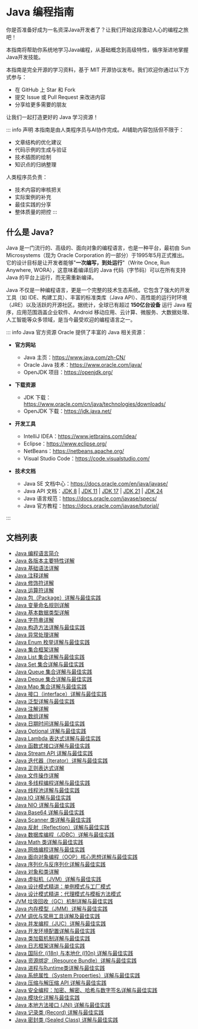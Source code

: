 # Java 编程指南

你是否准备好成为一名资深Java开发者了？让我们开始这段激动人心的编程之旅吧！

本指南将帮助你系统地学习Java编程，从基础概念到高级特性，循序渐进地掌握Java开发技能。

本指南是完全开源的学习资料，基于 MIT 开源协议发布。我们欢迎你通过以下方式参与：

- 在 GitHub 上 Star 和 Fork
- 提交 Issue 或 Pull Request 来改进内容
- 分享给更多需要的朋友

让我们一起打造更好的 Java 学习资源！

::: info 声明
本指南是由人类程序员与AI协作完成。AI辅助内容包括但不限于：

- 文章结构的优化建议
- 代码示例的生成与验证
- 技术插图的绘制
- 知识点的归纳整理

人类程序员负责：

- 技术内容的审核把关
- 实际案例的补充
- 最佳实践的分享
- 整体质量的把控
  :::

## 什么是 Java?

Java 是一门流行的、高级的、面向对象的编程语言，也是一种平台，最初由 Sun Microsystems（现为 Oracle Corporation 的一部分）于1995年5月正式推出。它的设计目标是让开发者能够"**一次编写，到处运行**"（Write Once, Run Anywhere, WORA），这意味着编译后的 Java 代码（字节码）可以在所有支持 Java 的平台上运行，而无需重新编译。

Java 不仅是一种编程语言，更是一个完整的技术生态系统。它包含了强大的开发工具（如 IDE、构建工具）、丰富的标准类库（Java API）、高性能的运行时环境（JRE）以及活跃的开源社区。据统计，全球已有超过 **150亿台设备** 运行 Java 程序，应用范围涵盖企业软件、Android 移动应用、云计算、微服务、大数据处理、人工智能等众多领域，是当今最受欢迎的编程语言之一。

::: info Java 官方资源
Oracle 提供了丰富的 Java 相关资源：

- **官方网站**
  - Java 主页：<https://www.java.com/zh-CN/>
  - Oracle Java 技术：<https://www.oracle.com/java/>
  - OpenJDK 项目：<https://openjdk.org/>

- **下载资源**
  - JDK 下载：<https://www.oracle.com/cn/java/technologies/downloads/>
  - OpenJDK 下载：<https://jdk.java.net/>

- **开发工具**
  - IntelliJ IDEA：<https://www.jetbrains.com/idea/>
  - Eclipse：<https://www.eclipse.org/>
  - NetBeans：<https://netbeans.apache.org/>
  - Visual Studio Code：<https://code.visualstudio.com/>

- **技术文档**
  - Java SE 文档中心：<https://docs.oracle.com/en/java/javase/>
  - Java API 文档：[JDK 8](https://docs.oracle.com/javase/8/docs/api/index.html) | [JDK 11](https://docs.oracle.com/javase/11/docs/api/index.html) | [JDK 17](https://docs.oracle.com/javase/17/docs/api/index.html) | [JDK 21](https://docs.oracle.com/en/java/javase/21/docs/api/index.html) | [JDK 24](https://docs.oracle.com/javase/24/docs/api/index.html)
  - Java 语言规范：<https://docs.oracle.com/javase/specs/>
  - Java 官方教程：<https://docs.oracle.com/javase/tutorial/>

:::

## 文档列表

- [Java 编程语言简介](./java-introduction.md)
- [Java 各版本主要特性详解](./java-version-features.md)
- [Java 基础语法详解](./java-basic-syntax.md)
- [Java 注释详解](./java-comments.md)
- [Java 修饰符详解](./java-modifier.md)
- [Java 运算符详解](./java-operators.md)
- [Java 包（Package）详解与最佳实践](./java-package.md)
- [Java 变量命名规则详解](./java-variable-naming.md)
- [Java 基本数据类型详解](./java-datatypes.md)
- [Java 字符串详解](./java-string.md)
- [Java 构造方法详解与最佳实践](./java-constructor.md)
- [Java 异常处理详解](./java-exception.md)
- [Java Enum 枚举详解与最佳实践](./java-enum.md)
- [Java 集合框架详解](./java-collection-framework.md)
- [Java List 集合详解与最佳实践](./java-list.md)
- [Java Set 集合详解与最佳实践](./java-set.md)
- [Java Queue 集合详解与最佳实践](./java-queue.md)
- [Java Deque 集合详解与最佳实践](./java-deque.md)
- [Java Map 集合详解与最佳实践](./java-map.md)
- [Java 接口（interface）详解与最佳实践](./java-interface.md)
- [Java 泛型详解与最佳实践](./java-generics.md)
- [Java 注解详解](./java-annotation.md)
- [Java 数组详解](./java-array.md)
- [Java 日期时间详解与最佳实践](./java-date-time.md)
- [Java Optional 详解与最佳实践](./java-optional.md)
- [Java Lambda 表达式详解与最佳实践](./java-lambda.md)
- [Java 函数式接口详解与最佳实践](./java-functional-interface.md)
- [Java Stream API 详解与最佳实践](./java-stream.md)
- [Java 迭代器（Iterator）详解与最佳实践](./java-iterator.md)
- [Java 正则表达式详解](./java-regular-expression.md)
- [Java 文件操作详解](./java-file.md)
- [Java 多线程编程详解与最佳实践](./java-multi-threading.md)
- [Java 线程池详解与最佳实践](./java-thread-pool.md)
- [Java IO 详解与最佳实践](./java-io.md)
- [Java NIO 详解与最佳实践](./java-nio.md)
- [Java Base64 详解与最佳实践](./java-base64.md)
- [Java Scanner 类详解与最佳实践](./java-scanner.md)
- [Java 反射（Reflection）详解与最佳实践](./java-reflection.md)
- [Java 数据库编程（JDBC）详解与最佳实践](./java-jdbc.md)
- [Java Math 类详解与最佳实践](./java-math.md)
- [Java 网络编程详解与最佳实践](./java-network.md)
- [Java 面向对象编程（OOP）核心思想详解与最佳实践](./java-oop.md)
- [Java 序列化与反序列化详解与最佳实践](./java-serializable.md)
- [Java 对象和类详解](./java-object-classes.md)
- [Java 虚拟机（JVM）详解与最佳实践](./java-jvm.md)
- [Java 设计模式精讲：单例模式与工厂模式](./java-design-pattern-p1.md)
- [Java 设计模式精讲：代理模式与模板方法模式](./java-design-pattern-p2.md)
- [JVM 垃圾回收（GC）机制详解与最佳实践](./java-gc.md)
- [Java 内存模型（JMM）详解与最佳实践](./java-jmm.md)
- [JVM 调优与常用工具详解及最佳实践](./java-jvm-tuning.md)
- [Java 并发编程（JUC）详解与最佳实践](./java-juc.md)
- [Java 开发环境配置详解与最佳实践](./java-development-environment.md)
- [Java 类加载机制详解与最佳实践](./java-class-loading.md)
- [Java 日志框架详解与最佳实践](./java-logging.md)
- [Java 国际化 (i18n) 与本地化 (l10n) 详解与最佳实践](./java-i18n.md)
- [Java 资源绑定（Resource Bundle）详解与最佳实践](./java-resource-bundle.md)
- [Java 进程与Runtime类详解与最佳实践](./java-process-runtime.md)
- [Java 系统属性（System Properties）详解与最佳实践](./java-system-properties.md)
- [Java 压缩与解压缩 API 详解与最佳实践](./java-compression.md)
- [Java 安全编程：加密、解密、哈希与数字签名详解与最佳实践](./java-encryption.md)
- [Java 模块化详解与最佳实践](./java-modularity.md)
- [Java 本地方法接口 (JNI) 详解与最佳实践](./java-jni.md)
- [Java 记录类 (Record) 详解与最佳实践](./java-record.md)
- [Java 密封类 (Sealed Class) 详解与最佳实践](./java-sealed-class.md)
